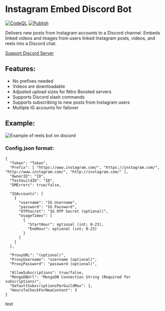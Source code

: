 # Instagram Embed Discord Bot
[![CodeQL](https://github.com/bman46/InstagramEmbedDiscordBot/actions/workflows/codeql-analysis.yml/badge.svg)](https://github.com/bman46/InstagramEmbedDiscordBot/actions/workflows/codeql-analysis.yml)
[![Publish](https://github.com/bman46/InstagramEmbedDiscordBot/actions/workflows/AutoRelease.yml/badge.svg)](https://github.com/bman46/InstagramEmbedDiscordBot/actions/workflows/AutoRelease.yml)

Delivers new posts from Instagram accounts to a Discord channel.
Embeds linked videos and images from users linked Instagram posts, videos, and reels into a Discord chat.

[Support Discord Server](https://discord.gg/6K3tdsYd6J)

## Features:
- No prefixes needed
- Videos are downloadable
- Adjusted upload sizes for Nitro Boosted servers
- Supports Discord slash commands
- Supports subscribing to new posts from Instagram users
- Multiple IG accounts for failover

## Example: 
![Example of reels bot on discord](/docs/Content/ReadMe/Example.png)

### Config.json format:
```
{
  "Token": "Token",
  "Prefix": [ "https://www.instagram.com/", "https://instagram.com/", "http://www.instagram.com/", "http://instagram.com/" ],
  "OwnerID": "ID",
  "TestGuildID": "ID",
  "DMErrors": true/false,

  "IGAccounts": [
    {
      "username": "IG Username",
      "password": "IG Password",
      "OTPSecret": "IG OTP Secret (optional)",
      "UsageTimes": [
        {
          "StartHour": optional (int; 0-23),
          "EndHour": optional (int; 0-23)
        }
      ]
    }
  ],

  "ProxyURL": "(optional)",
  "ProxyUsername": "username (optional)",
  "ProxyPassword": "password (optional)",

  "AllowSubscriptions": true/false,
  "MongoDBUrl": "MongoDB Connection String (Required for subscriptions)",
  "DefaultSubscriptionsPerGuildMax": 1,
  "HoursToCheckForNewContent": 3
}
```


test
